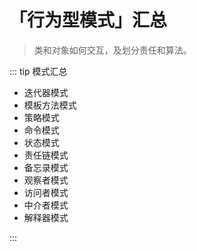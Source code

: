 # 「行为型模式」汇总

> 类和对象如何交互，及划分责任和算法。

::: tip 模式汇总

- 迭代器模式
- 模板方法模式
- 策略模式
- 命令模式
- 状态模式
- 责任链模式
- 备忘录模式
- 观察者模式
- 访问者模式
- 中介者模式
- 解释器模式

:::
